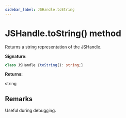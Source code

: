 ```yaml
---
sidebar_label: JSHandle.toString
---
```

# JSHandle.toString() method

Returns a string representation of the JSHandle.

**Signature:**

```typescript
class JSHandle {toString(): string;}
```
**Returns:**

string

## Remarks

Useful during debugging.

